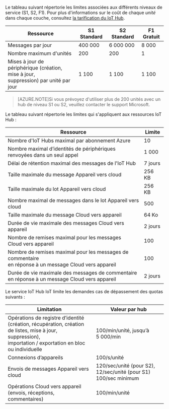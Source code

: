 Le tableau suivant répertorie les limites associées aux différents niveaux de service (S1, S2, F1). Pour plus d'informations sur le coût de chaque *unité* dans chaque couche, consultez [la tarification du IoT Hub](http://azure.microsoft.com/pricing/details/iot-hub/).

| Ressource | S1 Standard | S2 Standard | F1 Gratuit |
| -------- | ----------- | ----------- | ------- |
| Messages par jour | 400 000 | 6 000 000 | 8 000 |
| Nombre maximum d'unités | 200 | 200 | 1 |
| Mises à jour de périphérique (création, mise à jour, <br/> suppression) par unité par jour | 1 100 | 1 100 | 1 100 |

> [AZURE.NOTE]Si vous prévoyez d'utiliser plus de 200 unités avec un hub de niveau S1 ou S2, veuillez contacter le support Microsoft.

Le tableau suivant répertorie les limites qui s'appliquent aux ressources IoT Hub :

| Ressource | Limite |
| -------- | ----- |
| Nombre d'IoT Hubs maximal par abonnement Azure | 10 |
| Nombre maximal d’identités de périphériques<br/> renvoyées dans un seul appel | 1 000 |
| Délai de rétention maximal des messages de l'IoT Hub | 7 jours |
| Taille maximale du message Appareil vers cloud | 256 KB |
| Taille maximale du lot Appareil vers cloud | 256 KB |
| Nombre maximal de messages dans le lot Appareil vers cloud | 500 |
| Taille maximale du message Cloud vers appareil | 64 Ko |
| Durée de vie maximale des messages Cloud vers appareil | 2 jours |
| Nombre de remises maximal pour les messages <br/> Cloud vers appareil | 100 |
| Nombre de remises maximal pour les messages de commentaire <br/> en réponse à un message Cloud vers appareil | 100 |
| Durée de vie maximale des messages de commentaire <br/> en réponse à un message Cloud vers appareil | 2 jours |

Le service IoT Hub IoT limite les demandes cas de dépassement des quotas suivants :

| Limitation | Valeur par hub |
| -------- | ------------- |
| Opérations de registre d’identité <br/> (création, récupération, création de listes, mise à jour, suppression), <br/> importation / exportation en bloc ou individuelle | 100/min/unité, jusqu’à 5 000/min |
| Connexions d’appareils | 100/s/unité |
| Envois de messages Appareil vers cloud | 120/sec/unité (pour S2), 12/sec/unité (pour S1) <br/> 100/sec minimum |
| Opérations Cloud vers appareil <br/> (envois, réceptions, commentaires) | 100/min/unité |

<!---HONumber=AcomDC_1223_2015-->
